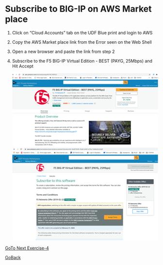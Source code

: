 # Subscribe to BIG-IP on AWS Market place


1. Click on “Cloud Accounts” tab on the UDF Blue print and login to AWS

2. Copy the AWS Market place link from the Error seen on the Web Shell

3. Open a new browser and paste the link from step 2

4. Subscribe to the F5 BIG-IP Virtual Edition - BEST (PAYG, 25Mbps) and  Hit Accept


   ![alt text](../../../images/pay1.png)
   ![alt text](../../../images/pay2.png)


[GoTo Next Exercise-4](4-ex)

[GoBack](../README.md)
